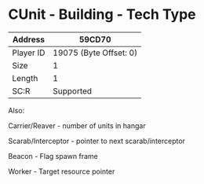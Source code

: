 #  CUnit - Building - Tech Type
Address   | 59CD70
----------|-------------
Player ID | 19075 (Byte Offset: 0)
Size 	  | 1
Length 	  | 1
SC:R      | Supported

Also:
Carrier/Reaver - number of units in hangar
Scarab/Interceptor - pointer to next scarab/interceptor
Beacon - Flag spawn frame
Worker - Target resource pointer

